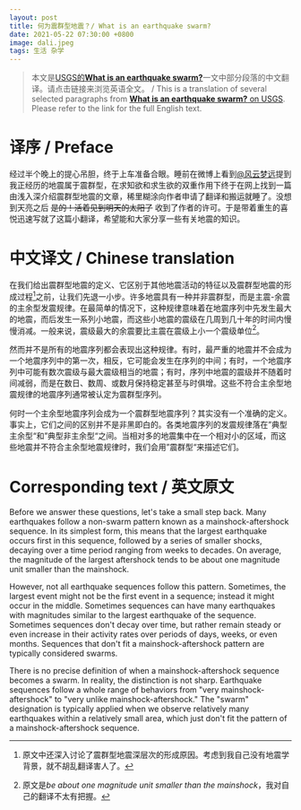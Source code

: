 ```yaml
---
layout: post
title: 何为震群型地震？/ What is an earthquake swarm?
date: 2021-05-22 07:30:00 +0800
image: dali.jpeg
tags: 生活 杂学
---
```


> 本文是[USGS的**What is an earthquake swarm?**](https://www.usgs.gov/center-news/what-earthquake-swarm)一文中部分段落的中文翻译。请点击链接来浏览英语全文。
> / 
> This is a translation of several selected paragraphs from [**What is an earthquake swarm?** on USGS](https://www.usgs.gov/center-news/what-earthquake-swarm). Please refer to the link for the full English text.

# 译序 / Preface
经过半个晚上的提心吊胆，终于上车准备合眼。睡前在微博上看到[@风云梦远](https://www.weibo.com/u/3296569781?mod=like&is_all=1)提到我正经历的地震属于震群型，在求知欲和求生欲的双重作用下终于在网上找到一篇由浅入深介绍震群型地震的文章，稀里糊涂向作者申请了翻译和搬运就睡了。没想到天亮之后 ~~是的！活着见到明天的太阳了~~ 收到了作者的许可。于是带着重生的喜悦迅速写就了这篇小翻译，希望能和大家分享一些有关地震的知识。

# 中文译文 / Chinese translation
在我们给出震群型地震的定义、它区别于其他地震活动的特征以及震群型地震的形成过程[^1]之前，让我们先退一小步。许多地震具有一种并非震群型，而是主震-余震的主余型发震规律。在最简单的情况下，这种规律意味着在地震序列中先发生最大的地震，而后发生一系列小地震，而这些小地震的震级在几周到几十年的时间内慢慢消减。一般来说，震级最大的余震要比主震在震级上小一个震级单位[^2]。

然而并不是所有的地震序列都会表现出这种规律。有时，最严重的地震并不会成为一个地震序列中的第一次，相反，它可能会发生在序列的中间；有时，一个地震序列中可能有数次震级与最大震级相当的地震；有时，序列中地震的震级并不随着时间减弱，而是在数日、数周、或数月保持稳定甚至与时俱增。这些不符合主余型地震规律的地震序列通常被认定为震群型序列。

何时一个主余型地震序列会成为一个震群型地震序列？其实没有一个准确的定义。事实上，它们之间的区别并不是非黑即白的。各类地震序列的发震规律落在”典型主余型“和”典型非主余型“之间。当相对多的地震集中在一个相对小的区域，而这些地震并不符合主余型地震规律时，我们会用”震群型“来描述它们。

[^1]: 原文中还深入讨论了震群型地震深层次的形成原因。考虑到我自己没有地震学背景，就不胡乱翻译害人了。
[^2]: 原文是*be about one magnitude unit smaller than the mainshock*，我对自己的翻译不太有把握。

# Corresponding text / 英文原文
Before we answer these questions, let's take a small step back. Many earthquakes follow a non-swarm pattern known as a mainshock-aftershock sequence. In its simplest form, this means that the largest earthquake occurs first in this sequence, followed by a series of smaller shocks, decaying over a time period ranging from weeks to decades. On average, the magnitude of the largest aftershock tends to be about one magnitude unit smaller than the mainshock.

However, not all earthquake sequences follow this pattern. Sometimes, the largest event might not be the first event in a sequence; instead it might occur in the middle. Sometimes sequences can have many earthquakes with magnitudes similar to the largest earthquake of the sequence. Sometimes sequences don't decay over time, but rather remain steady or even increase in their activity rates over periods of days, weeks, or even months. Sequences that don't fit a mainshock-aftershock pattern are typically considered swarms.

There is no precise definition of when a mainshock-aftershock sequence becomes a swarm. In reality, the distinction is not sharp. Earthquake sequences follow a whole range of behaviors from "very mainshock-aftershock" to "very unlike mainshock-aftershock." The "swarm" designation is typically applied when we observe relatively many earthquakes within a relatively small area, which just don't fit the pattern of a mainshock-aftershock sequence.